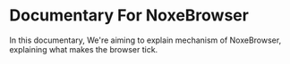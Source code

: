 # Documentary For NoxeBrowser

In this documentary, We're aiming to explain mechanism of NoxeBrowser, explaining what makes the browser tick.



